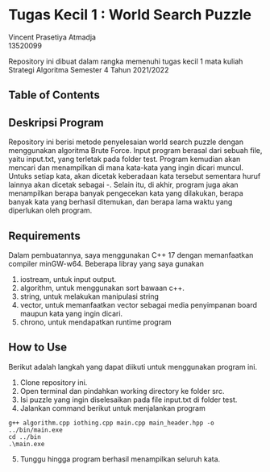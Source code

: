 # Tugas Kecil 1 : World Search Puzzle

Vincent Prasetiya Atmadja  
13520099

Repository ini dibuat dalam rangka memenuhi tugas kecil 1 mata kuliah Strategi Algoritma Semester 4 Tahun 2021/2022

## Table of Contents

## Deskripsi Program

Repository ini berisi metode penyelesaian world search puzzle dengan menggunakan algoritma Brute Force. Input program berasal dari sebuah file, yaitu input.txt, yang terletak pada folder test. Program kemudian akan mencari dan menampilkan di mana kata-kata yang ingin dicari muncul. Untuks setiap kata, akan dicetak keberadaan kata tersebut sementara huruf lainnya akan dicetak sebagai -. Selain itu, di akhir, program juga akan menampilkan berapa banyak pengecekan kata yang dilakukan, berapa banyak kata yang berhasil ditemukan, dan berapa lama waktu yang diperlukan oleh program.

## Requirements

Dalam pembuatannya, saya menggunakan C++ 17 dengan memanfaatkan compiler minGW-w64. Beberapa libray yang saya gunakan

1. iostream, untuk input output.
2. algorithm, untuk menggunakan sort bawaan c++.
3. string, untuk melakukan manipulasi string
4. vector, untuk memanfaatkan vector sebagai media penyimpanan board maupun kata yang ingin dicari.
5. chrono, untuk mendapatkan runtime program

## How to Use

Berikut adalah langkah yang dapat diikuti untuk menggunakan program ini.

1. Clone repository ini.
2. Open terminal dan pindahkan working directory ke folder src.
3. Isi puzzle yang ingin diselesaikan pada file input.txt di folder test.
4. Jalankan command berikut untuk menjalankan program 

```shell
g++ algorithm.cpp iothing.cpp main.cpp main_header.hpp -o ../bin/main.exe
cd ../bin
.\main.exe
```
5. Tunggu hingga program berhasil menampilkan seluruh kata. 